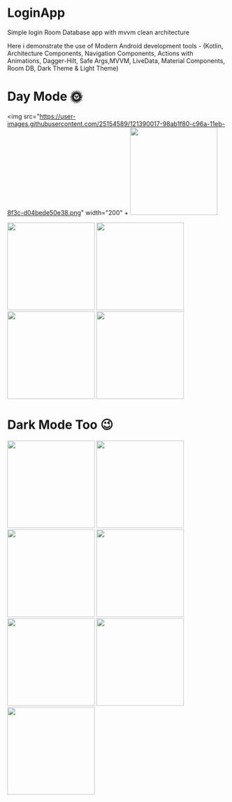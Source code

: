 # LoginApp
Simple login Room Database app with mvvm clean architecture

Here i demonstrate the use of Modern Android development tools - 
(Kotlin, Architecture Components, 
Navigation Components, 
Actions with Animations, 
Dagger-Hilt, Safe Args,MVVM, LiveData, 
Material Components, Room DB, Dark Theme & Light Theme)

# Day Mode 🌞

<img src="https://user-images.githubusercontent.com/25154589/121390017-98ab1f80-c96a-11eb-8f3c-d04bede50e38.png" width="200" + <img src="https://user-images.githubusercontent.com/25154589/121390059-a1035a80-c96a-11eb-85dd-ff0e03bd8c22.png" width="200">



<img src="https://user-images.githubusercontent.com/25154589/121390088-a95b9580-c96a-11eb-9b09-e2fa3a53d299.png" width="200">

<img src="https://user-images.githubusercontent.com/25154589/121390122-afea0d00-c96a-11eb-9631-df9da61a2d84.png" width="200">

<img src="https://user-images.githubusercontent.com/25154589/121390162-bc6e6580-c96a-11eb-9dcd-41780be32482.png" width="200">

<img src="https://user-images.githubusercontent.com/25154589/121390192-c2fcdd00-c96a-11eb-8d5f-14c55c9a2d93.png" width="200">



# Dark Mode Too 😉

<img src="https://user-images.githubusercontent.com/25154589/121390758-4fa79b00-c96b-11eb-8073-3a9da7e87715.png" width="200">

<img src="https://user-images.githubusercontent.com/25154589/121390782-57673f80-c96b-11eb-899b-8588406b1da1.png" width="200">

<img src="https://user-images.githubusercontent.com/25154589/121390818-60581100-c96b-11eb-946c-6c6e328bdc8a.png" width="200">

<img src="https://user-images.githubusercontent.com/25154589/121390873-6c43d300-c96b-11eb-9bce-4ffcdeb4ca5c.png" width="200">

<img src="(https://user-images.githubusercontent.com/25154589/121390897-72d24a80-c96b-11eb-9cfe-ece8f2d1cc51.png" width="200">

<img src="(https://user-images.githubusercontent.com/25154589/121390897-72d24a80-c96b-11eb-9cfe-ece8f2d1cc51.png" width="200">

<img src="(https://user-images.githubusercontent.com/25154589/121390924-7796fe80-c96b-11eb-9746-e847aa573def.png" width="200">















